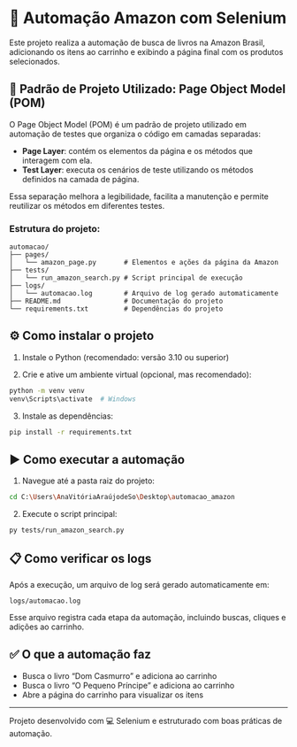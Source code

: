 # 🛒 Automação Amazon com Selenium

Este projeto realiza a automação de busca de livros na Amazon Brasil, adicionando os itens ao carrinho e exibindo a página final com os produtos selecionados.

## 🧱 Padrão de Projeto Utilizado: Page Object Model (POM)

O Page Object Model (POM) é um padrão de projeto utilizado em automação de testes que organiza o código em camadas separadas:

- **Page Layer**: contém os elementos da página e os métodos que interagem com ela.
- **Test Layer**: executa os cenários de teste utilizando os métodos definidos na camada de página.

Essa separação melhora a legibilidade, facilita a manutenção e permite reutilizar os métodos em diferentes testes.

### Estrutura do projeto:

```
automacao/
├── pages/
│   └── amazon_page.py       # Elementos e ações da página da Amazon
├── tests/
│   └── run_amazon_search.py # Script principal de execução
├── logs/
│   └── automacao.log        # Arquivo de log gerado automaticamente
├── README.md                # Documentação do projeto
└── requirements.txt         # Dependências do projeto
```

## ⚙️ Como instalar o projeto

1. Instale o Python (recomendado: versão 3.10 ou superior)

2. Crie e ative um ambiente virtual (opcional, mas recomendado):

```bash
python -m venv venv
venv\Scripts\activate  # Windows
```

3. Instale as dependências:

```bash
pip install -r requirements.txt
```

## ▶️ Como executar a automação

1. Navegue até a pasta raiz do projeto:

```bash
cd C:\Users\AnaVitóriaAraújodeSo\Desktop\automacao_amazon
```

2. Execute o script principal:

```bash
py tests/run_amazon_search.py
```

## 📋 Como verificar os logs

Após a execução, um arquivo de log será gerado automaticamente em:

```
logs/automacao.log
```

Esse arquivo registra cada etapa da automação, incluindo buscas, cliques e adições ao carrinho.

## ✅ O que a automação faz

- Busca o livro “Dom Casmurro” e adiciona ao carrinho  
- Busca o livro “O Pequeno Príncipe” e adiciona ao carrinho  
- Abre a página do carrinho para visualizar os itens

---

Projeto desenvolvido com 💻 Selenium e estruturado com boas práticas de automação.
